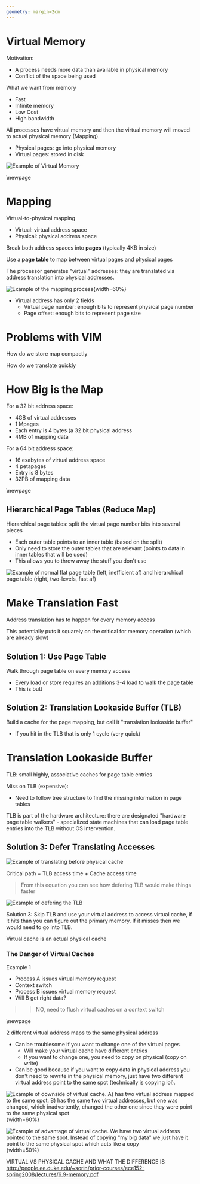 ```yaml
---
geometry: margin=2cm
---
```


# Virtual Memory

Motivation:

- A process needs more data than available in physical memory 
- Conflict of the space being used

What we want from memory

- Fast
- Infinite memory
- Low Cost
- High bandwidth

All processes have virtual memory and then the virtual memory will moved to actual physical memory (Mapping).

- Physical pages: go into physical memory
- Virtual pages: stored in disk

![Example of Virtual Memory](images/virtualmemory.png)

\newpage

# Mapping

Virtual-to-physical mapping

- Virtual: virtual address space
- Physical: physical address space

Break both address spaces into **pages** (typically 4KB in size) 

Use a **page table** to map between virtual pages and physical pages

The processor generates "virtual" addresses: they are translated via address translation into physical addresses. 

![Example of the mapping process](images/mapprocess.png){width=60%}


- Virtual address has only 2 fields
    - Virtual page number: enough bits to represent physical page number
    - Page offset: enough bits to represent page size

# Problems with VIM

How do we store map compactly

How do we translate quickly

# How Big is the Map

For a 32 bit address space:

- 4GB of virtual addresses 
- 1 Mpages
- Each entry is 4 bytes (a 32 bit physical address
- 4MB of mapping data

For a 64 bit address space:

- 16 exabytes of virtual address space
- 4 petapages
- Entry is 8 bytes
- 32PB of mapping data

\newpage

## Hierarchical Page Tables (Reduce Map)

Hierarchical page tables: split the virtual page number bits into several pieces

- Each outer table points to an inner table (based on the split)
- Only need to store the outer tables that are relevant (points to data in inner tables that will be used)
- This allows you to throw away the stuff you don't use

![Example of normal flat page table (left, inefficient af) and hierarchical page table (right, two-levels, fast af)](images/pagetables.png)

# Make Translation Fast

Address translation has to happen for every memory access

This potentially puts it squarely on the critical for memory operation (which are already slow)

## Solution 1: Use Page Table

Walk through page table on every memory access

- Every load or store requires an additions 3-4 load to walk the page table
- This is butt

## Solution 2: Translation Lookaside Buffer (TLB)

Build a cache for the page mapping, but call it "translation lookaside buffer"

- If you hit in the TLB that is only 1 cycle (very quick)

# Translation Lookaside Buffer 

TLB: small highly, associative caches for page table entries

Miss on TLB (expensive):

- Need to follow tree structure to find the missing information in page tables

TLB is part of the hardware architecture: there are designated "hardware page table walkers" - specialized state machines that can load page table entries into the TLB without OS intervention.

## Solution 3: Defer Translating Accesses

![Example of translating before physical cache](images/defertlb.png)

Critical path = TLB access time + Cache access time

> From this equation you can see how defering TLB would make things faster

![Example of defering the TLB](images/virtualdefer.png)

Solution 3: Skip TLB and use your virtual address to access virtual cache, if it hits than you can figure out the primary memory. If it misses then we would need to go into TLB. 

Virtual cache is an actual physical cache 

[comment]: # (is virtual cache the L1 cache being used to store virtual addresses, or is this a separate cache)

### The Danger of Virtual Caches

Example 1

- Process A issues virtual memory request
- Context switch
- Process B issues virtual memory request
- Will B get right data?

>> NO, need to flush virtual caches on a context switch

\newpage

2 different virtual address maps to the same physical address

- Can be troublesome if you want to change one of the virtual pages
    - Will make your virtual cache have different entries
    - If you want to change one, you need to copy on physical (copy on write)
- Can be good because if you want to copy data in physical address you don't need to rewrite in the physical memory, just have two different virtual address point to the same spot (technically is copying lol). 

![Example of downside of virtual cache. A) has two virtual address mapped to the same spot. B) has the same two virtual addresses, but one was changed, which inadvertently, changed the other one since they were point to the same physical spot](images/vcbad.png){width=60%}

![Example of advantage of virtual cache. We have two virtual address pointed to the same spot. Instead of copying "my big data" we just have it point to the same physical spot which acts like a copy](images/vcgood.png){width=50%}


VIRTUAL VS PHYSICAL CACHE AND WHAT THE DIFFERENCE IS
http://people.ee.duke.edu/~sorin/prior-courses/ece152-spring2008/lectures/6.9-memory.pdf
